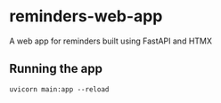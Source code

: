 # reminders-web-app

A web app for reminders built using FastAPI and HTMX


## Running the app

```
uvicorn main:app --reload
```
